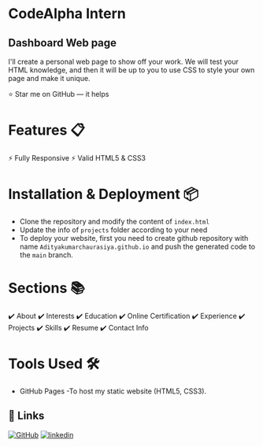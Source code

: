 # CodeAlpha Intern

## Dashboard Web page

I'll create a personal web page to show off your work. We will test your HTML knowledge, and then it will be up to you to use CSS to style your own page and make it unique.

⭐ Star me on GitHub — it helps

# Features 📋
⚡️ Fully Responsive
⚡️ Valid HTML5 & CSS3
# Installation & Deployment 📦
- Clone the repository and modify the content of `index.html`
- Update the info of `projects` folder according to your need
- To deploy your website, first you need to create github repository with name `Adityakumarchaurasiya.github.io` and push the generated code to the `main` branch.
# Sections 📚
✔️ About 
✔️ Interests
✔️ Education
✔️ Online Certification
✔️ Experience
✔️ Projects
✔️ Skills
✔️ Resume
✔️ Contact Info
# Tools Used 🛠️
-  GitHub Pages -To host my static website (HTML5, CSS3).
## 🔗 Links
[![GitHub](https://img.shields.io/badge/my_portfolio-000?style=for-the-badge&logo=ko-fi&logoColor=white)](https://github.com/Adityakumarchaurasiya)
[![linkedin](https://img.shields.io/badge/linkedin-0A66C2?style=for-the-badge&logo=linkedin&logoColor=white)](https://www.linkedin.com/in/aditya-chaurasiya/)